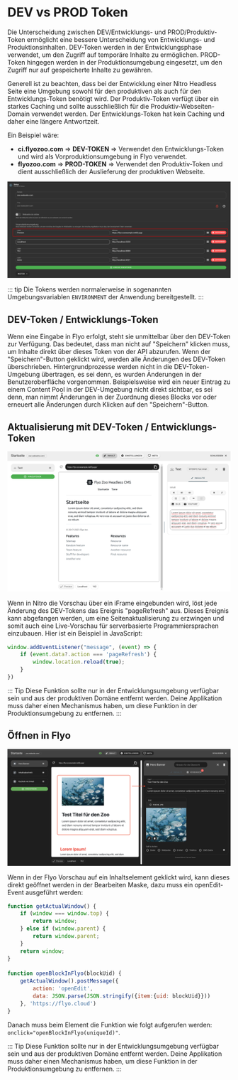# DEV vs PROD Token

Die Unterscheidung zwischen DEV/Entwicklungs- und PROD/Produktiv-Token ermöglicht eine bessere Unterscheidung von Entwicklungs- und Produktionsinhalten. DEV-Token werden in der Entwicklungsphase verwendet, um den Zugriff auf temporäre Inhalte zu ermöglichen. PROD-Token hingegen werden in der Produktionsumgebung eingesetzt, um den Zugriff nur auf gespeicherte Inhalte zu gewähren.

Generell ist zu beachten, dass bei der Entwicklung einer Nitro Headless Seite eine Umgebung sowohl für den produktiven als auch für den Entwicklungs-Token benötigt wird. Der Produktiv-Token verfügt über ein starkes Caching und sollte ausschließlich für die Produktiv-Webseiten-Domain verwendet werden. Der Entwicklungs-Token hat kein Caching und daher eine längere Antwortzeit.

Ein Beispiel wäre:

- **ci.flyozoo.com** => **DEV-TOKEN** => Verwendet den Entwicklungs-Token und wird als Vorproduktionsumgebung in Flyo verwendet.
- **flyozoo.com** => **PROD-TOKEN** => Verwendet den Produktiv-Token und dient ausschließlich der Auslieferung der produktiven Webseite.

![Nitro Domains](assets/nitrodomains.png)

::: tip
Die Tokens werden normalerweise in sogenannten Umgebungsvariablen `ENVIRONMENT` der Anwendung bereitgestellt.
:::

## DEV-Token / Entwicklungs-Token

Wenn eine Eingabe in Flyo erfolgt, steht sie unmittelbar über den DEV-Token zur Verfügung. Das bedeutet, dass man nicht auf "Speichern" klicken muss, um Inhalte direkt über dieses Token von der API abzurufen. Wenn der "Speichern"-Button geklickt wird, werden alle Änderungen des DEV-Token überschrieben. Hintergrundprozesse werden nicht in die DEV-Token-Umgebung übertragen, es sei denn, es wurden Änderungen in der Benutzeroberfläche vorgenommen. Beispielsweise wird ein neuer Eintrag zu einem Content Pool in der DEV-Umgebung nicht direkt sichtbar, es sei denn, man nimmt Änderungen in der Zuordnung dieses Blocks vor oder erneuert alle Änderungen durch Klicken auf den "Speichern"-Button.

## Aktualisierung mit DEV-Token / Entwicklungs-Token

![Nitro Refresh](assets/preview.png)

Wenn in Nitro die Vorschau über ein iFrame eingebunden wird, löst jede Änderung des DEV-Tokens das Ereignis "pageRefresh" aus. Dieses Ereignis kann abgefangen werden, um eine Seitenaktualisierung zu erzwingen und somit auch eine Live-Vorschau für serverbasierte Programmiersprachen einzubauen. Hier ist ein Beispiel in JavaScript:

```js
window.addEventListener("message", (event) => {
    if (event.data?.action === 'pageRefresh') {
        window.location.reload(true);
    }
})
```

::: Tip
Diese Funktion sollte nur in der Entwicklungsumgebung verfügbar sein und aus der produktiven Domäne entfernt werden. Deine Applikation muss daher einen Mechanismus haben, um diese Funktion in der Produktionsumgebung zu entfernen.
:::

## Öffnen in Flyo

![Nitro Open from Block](assets/open-from-block.png)

Wenn in der Flyo Vorschau auf ein Inhaltselement geklickt wird, kann dieses direkt geöffnet werden in der Bearbeiten Maske, dazu muss ein openEdit-Event ausgeführt werden:

```js
function getActualWindow() {
    if (window === window.top) {
        return window;
    } else if (window.parent) {
        return window.parent;
    }
    return window;
}

function openBlockInFlyo(blockUid) {
    getActualWindow().postMessage({
        action: 'openEdit',
        data: JSON.parse(JSON.stringify({item:{uid: blockUid}}))
    }, 'https://flyo.cloud')
}
```

Danach muss beim Element die Funktion wie folgt aufgerufen werden: `onclick="openBlockInFlyo(uniqueId)"`.

::: Tip
Diese Funktion sollte nur in der Entwicklungsumgebung verfügbar sein und aus der produktiven Domäne entfernt werden. Deine Applikation muss daher einen Mechanismus haben, um diese Funktion in der Produktionsumgebung zu entfernen.
:::
